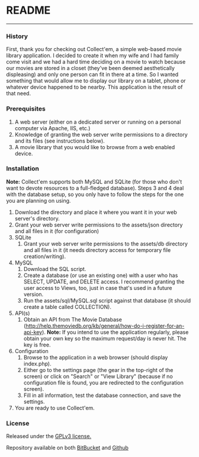 # README
---

### History
First, thank you for checking out Collect'em, a simple web-based movie library application. I decided to create it when my wife and I had family come visit and we had a hard time deciding on a movie to watch because our movies are stored in a closet (they've been deemed aesthetically displeasing) and only one person can fit in there at a time. So I wanted something that would allow me to display our library on a tablet, phone or whatever device happened to be nearby. This application is the result of that need.

### Prerequisites
1. A web server (either on a dedicated server or running on a personal computer via Apache, IIS, etc.)
2. Knowledge of granting the web server write permissions to a directory and its files (see instructions below).
3. A movie library that you would like to browse from a web enabled device.

### Installation
**Note:** Collect'em supports both MySQL and SQLite (for those who don't want to devote resources to a full-fledged database). Steps 3 and 4 deal with the database setup, so you only have to follow the steps for the one you are planning on using.

1. Download the directory and place it where you want it in your web server's directory.
2. Grant your web server write permissions to the assets/json directory and all files in it (for configuration)
3. SQLite
	1. Grant your web server write permissions to the assets/db directory and all files in it (it needs directory access for temporary file creation/writing).
4. MySQL
    1. Download the SQL script.
    2. Create a database (or use an existing one) with a user who has SELECT, UPDATE, and DELETE access. I recommend granting the user access to Views, too, just in case that's used in a future version.
	3. Run the assets/sql/MySQL.sql script against that database (it should create a table called COLLECTION).
5. API(s)
	1. Obtain an API from The Movie Database (http://help.themoviedb.org/kb/general/how-do-i-register-for-an-api-key).
	**Note:** If you intend to use the application regularly, please obtain your own key so the maximum request/day is never hit. The key is free.
6. Configuration
	1. Browse to the application in a web browser (should display index.php).
	2. Either go to the settings page (the gear in the top-right of the screen) or click on "Search" or "View Library" (because if no configuration file is found, you are redirected to the configuration screen).
	3. Fill in all information, test the database connection, and save the settings.
7. You are ready to use Collect'em.

### License
Released under the [GPLv3 license.](http://www.gnu.org/licenses/gpl.html)

Repository available on both [BitBucket](https://bitbucket.org/jkrehm/collectem) and [Github](https://github.com/jkrehm/collectem)
